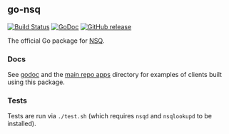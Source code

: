 ## go-nsq

[![Build Status](https://secure.travis-ci.org/nsqio/go-nsq.svg?branch=master)][travis] [![GoDoc](https://godoc.org/github.com/nsqio/go-nsq?status.svg)](https://godoc.org/github.com/nsqio/go-nsq) [![GitHub release](https://img.shields.io/github/release/nsqio/go-nsq.svg)](https://github.com/nsqio/go-nsq/releases/latest)

The official Go package for [NSQ][nsq].

### Docs

See [godoc][nsq_gopkgdoc] and the [main repo apps][apps] directory for examples of clients built
using this package.

### Tests

Tests are run via `./test.sh` (which requires `nsqd` and `nsqlookupd` to be installed).

[nsq]: https://github.com/nsqio/nsq
[nsq_gopkgdoc]: http://godoc.org/github.com/nsqio/go-nsq
[apps]: https://github.com/nsqio/nsq/tree/master/apps
[travis]: http://travis-ci.org/nsqio/go-nsq
